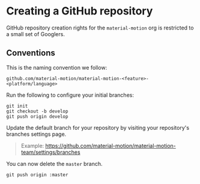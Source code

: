 # Creating a GitHub repository

GitHub repository creation rights for the `material-motion` org is restricted to a small set of Googlers.

## Conventions

This is the naming convention we follow:

    github.com/material-motion/material-motion-<feature>-<platform/language>

Run the following to configure your initial branches:

    git init
    git checkout -b develop
    git push origin develop

Update the default branch for your repository by visiting your repository's branches settings page.

> Example: https://github.com/material-motion/material-motion-team/settings/branches

You can now delete the `master` branch.

    git push origin :master
